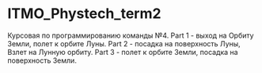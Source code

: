 # ITMO_Phystech_term2
Курсовая по программированию команды №4.
Part 1 - выход на Орбиту Земли, полет к орбите Луны.
Part 2 - посадка на поверхность Луны, Взлет на Лунную орбиту.
Part 3 - полет к орбите Земли, посадка на поверхность Земли.
